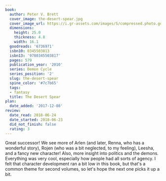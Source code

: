 ```yaml
---
book:
  author: Peter V. Brett
  cover_image: the-desert-spear.jpg
  cover_image_url: https://i.gr-assets.com/images/S/compressed.photo.goodreads.com/books/1388219761l/6736971.jpg
  dimensions:
    height: 25.0
    thickness: 4.8
    width: 16.1
  goodreads: '6736971'
  isbn10: 0345503813
  isbn13: '9780345503817'
  pages: 579
  publication_year: '2010'
  series: Demon Cycle
  series_position: '2'
  slug: the-desert-spear
  spine_color: '#7c7b65'
  tags:
  - fantasy
  title: The Desert Spear
plan:
  date_added: '2017-12-08'
review:
  date_read: 2018-06-24
  date_started: 2018-06-23
  did_not_finish: false
  rating: 3
---
```


Great successor! We see more of Arlen (and later, Renna, who has a wonderful story), Rojen (who was a bit neglected, to my feeling), Leesha, and a fancy new character! Also, more insight into politics and the demons. Everything was very cool, especially how people had all sorts of agency. I felt that character development ran a bit low in this book, but that's a common theme for second volumes, so let's hope the next one picks it up a bit.
